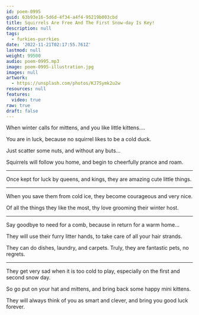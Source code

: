 ```yaml
---
id: poem-0995
guid: 63b93e16-5d6d-4f34-a4f4-95219b003cbd
title: Squirrels Are Free And The First Snow-day Is Key!
description: null
tags:
  - furkies-purrkies
date: '2022-11-21T02:17:55.761Z'
lastmod: null
weight: 99500
audio: poem-0995.mp3
image: poem-0995-illustration.jpg
images: null
artwork:
  - https://unsplash.com/photos/KJ7Symk2u2w
resources: null
features:
  video: true
raw: true
draft: false
---
```


When winter calls for mittens,
and you like little kittens….

You are in luck,
because no squirrel likes to be a cold duck.

Just scatter some nuts,
and without any buts…

Squirrels will follow you home,
and begin to cheerfully prance and roam.

---

Once kept for luck by queens, and kings,
they are amazing cute little things.

---

When you save them from cold ice,
they become courageous and very nice.

Of all the things they like the most,
thy love grooming their winter host.

---

Say goodbye to need for a comb,
because in return for a warm home…

They will use their furry litter hands,
to take care of all your hair strands.

They can do dishes, laundry, and carpets.
Truly, they are fantastic pets, no regrets.

---

They get very sad when it is too cold to play,
especially on the first and second snow day.

So go put on your hat and mittens,
and bring back some happy mini kittens.

They will always think of you as smart and clever,
and bring you good luck forever.
